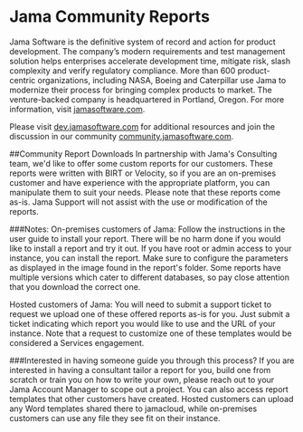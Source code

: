 ﻿# Jama Community Reports

Jama Software is the definitive system of record and action for product development. The company’s modern requirements and test management solution helps enterprises accelerate development time, mitigate risk, slash complexity and verify regulatory compliance. More than 600 product-centric organizations, including NASA, Boeing and Caterpillar use Jama to modernize their process for bringing complex products to market. The venture-backed company is headquartered in Portland, Oregon. For more information, visit [jamasoftware.com](http://jamasoftware.com).

Please visit [dev.jamasoftware.com](http://dev.jamasoftware.com) for additional resources and join the discussion in our community [community.jamasoftware.com](http://community.jamasoftware.com).

##Community Report Downloads
In partnership with Jama's Consulting team, we'd like to offer some custom reports for our customers. These reports were written with BIRT or Velocity, so if you are an on-premises customer and have experience with the appropriate platform, you can manipulate them to suit your needs. Please note that these reports come as-is. Jama Support will not assist with the use or modification of the reports.
 
###Notes:
On-premises customers of Jama: Follow the instructions in the user guide to install your report. There will be no harm done if you would like to install a report and try it out. If you have root or admin access to your instance, you can install the report. Make sure to configure the parameters as displayed in the image found in the report's folder. Some reports have multiple versions which cater to different databases, so pay close attention that you download the correct one.
 
Hosted customers of Jama: You will need to submit a support ticket to request we upload one of these offered reports as-is for you. Just submit a ticket indicating which report you would like to use and the URL of your instance. Note that a request to customize one of these templates would be considered a Services engagement. 

###Interested in having someone guide you through this process?
If you are interested in having a consultant tailor a report for you, build one from scratch or train you on how to write your own, please reach out to your Jama Account Manager to scope out a project. You can also access report templates that other customers have created. Hosted customers can upload any Word templates shared there to jamacloud, while on-premises customers can use any file they see fit on their instance. 


